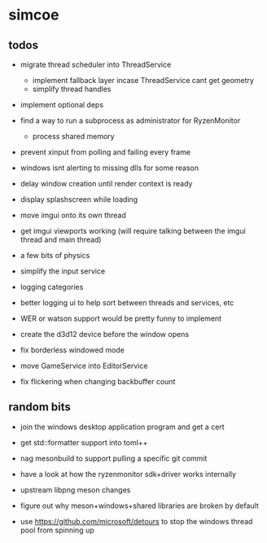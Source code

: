 # simcoe

## todos

* migrate thread scheduler into ThreadService
    * implement fallback layer incase ThreadService cant get geometry
    * simplify thread handles

* implement optional deps

* find a way to run a subprocess as administrator for RyzenMonitor
    * process shared memory

* prevent xinput from polling and failing every frame
* windows isnt alerting to missing dlls for some reason

* delay window creation until render context is ready

* display splashscreen while loading

* move imgui onto its own thread
* get imgui viewports working (will require talking between the imgui thread and main thread)
* a few bits of physics

* simplify the input service
* logging categories
* better logging ui to help sort between threads and services, etc

* WER or watson support would be pretty funny to implement
* create the d3d12 device before the window opens
* fix borderless windowed mode
* move GameService into EditorService
* fix flickering when changing backbuffer count

## random bits

* join the windows desktop application program and get a cert

* get std::formatter support into toml++
* nag mesonbuild to support pulling a specific git commit 
* have a look at how the ryzenmonitor sdk+driver works internally
* upstream libpng meson changes
* figure out why meson+windows+shared libraries are broken by default
* use https://github.com/microsoft/detours to stop the windows thread pool from spinning up
